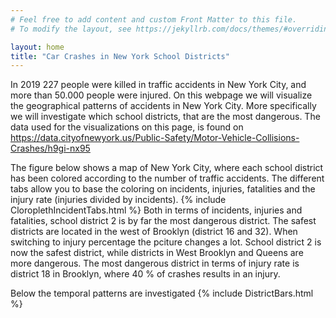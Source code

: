 ```yaml
---
# Feel free to add content and custom Front Matter to this file.
# To modify the layout, see https://jekyllrb.com/docs/themes/#overriding-theme-defaults

layout: home
title: "Car Crashes in New York School Districts"
---
```

In 2019 227 people were killed in traffic accidents in New York City, and more than 50.000 people were injured. On this webpage we will visualize the geographical patterns of accidents in New York City. More specifically we will investigate which school districts, that are the most dangerous. The data used for the visualizations on this page, is found on <https://data.cityofnewyork.us/Public-Safety/Motor-Vehicle-Collisions-Crashes/h9gi-nx95>

The figure below shows a map of New York City, where each school district has been colored according to the number of traffic accidents. The different tabs allow you to base the coloring on incidents, injuries, fatalities and the injury rate (injuries divided by incidents).
{% include CloroplethIncidentTabs.html %}
Both in terms of incidents, injuries and fatalities, school district 2 is by far the most dangerous district. The safest districts are located in the west of Brooklyn (district 16 and 32). When switching to injury percentage the pciture changes a lot. School district 2 is now the safest district, while districts in West Brooklyn and Queens are more dangerous. The most dangerous district in terms of injury rate is district 18 in Brooklyn, where 40 % of crashes results in an injury.

Below the temporal patterns are investigated
{% include DistrictBars.html %}

